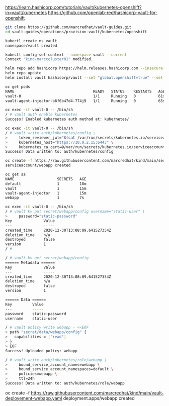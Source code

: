 
https://learn.hashicorp.com/tutorials/vault/kubernetes-openshift?in=vault/kubernetes
https://github.com/openlab-red/hashicorp-vault-for-openshift


```bash
git clone https://github.com/marcredhat/vault-guides.git
cd vault-guides/operations/provision-vault/kubernetes/openshift
```

```bash
kubectl create ns vault
namespace/vault created
```

```bash
kubectl config set-context --namespace vault --current
Context "kind-marcccluster01" modified.
```

```bash
helm repo add hashicorp https://helm.releases.hashicorp.com --insecure-skip-tls-verify
helm repo update
helm install vault hashicorp/vault --set "global.openshift=true" --set "server.dev.enabled=true" --insecure-skip-tls-verify

```

```bash
oc get pods
NAME                                   READY   STATUS    RESTARTS   AGE
vault-0                                1/1     Running   0          61s
vault-agent-injector-b6f6b47d4-774j9   1/1     Running   0          65s
```

```bash
oc exec -it vault-0 -- /bin/sh
/ # vault auth enable kubernetes
Success! Enabled kubernetes auth method at: kubernetes/
```

```bash
oc exec -it vault-0 -- /bin/sh
/ # vault write auth/kubernetes/config \
>     token_reviewer_jwt="$(cat /var/run/secrets/kubernetes.io/serviceaccount/token)" \
>     kubernetes_host="https://10.0.2.15:6443" \
>     kubernetes_ca_cert=@/var/run/secrets/kubernetes.io/serviceaccount/ca.crt
Success! Data written to: auth/kubernetes/config
```

```bash
oc create -f https://raw.githubusercontent.com/marcredhat/kind/main/service-account-webapp.yaml
serviceaccount/webapp created

oc get sa
NAME                   SECRETS   AGE
default                1         18m
vault                  1         15m
vault-agent-injector   1         15m
webapp                 1         7s
```


```bash
oc exec -it vault-0 -- /bin/sh
/ # vault kv put secret/webapp/config username="static-user" \
>     password="static-password"
Key              Value
---              -----
created_time     2020-12-30T13:08:09.641527354Z
deletion_time    n/a
destroyed        false
version          1
/ #
```


```bash
/ # vault kv get secret/webapp/config
====== Metadata ======
Key              Value
---              -----
created_time     2020-12-30T13:08:09.641527354Z
deletion_time    n/a
destroyed        false
version          1

====== Data ======
Key         Value
---         -----
password    static-password
username    static-user
```

```bash
/ # vault policy write webapp - <<EOF
> path "secret/data/webapp/config" {
>   capabilities = ["read"]
> }
> EOF
Success! Uploaded policy: webapp
```

```bash
/ # vault write auth/kubernetes/role/webapp \
>     bound_service_account_names=webapp \
>     bound_service_account_namespaces=default \
>     policies=webapp \
>     ttl=24h
Success! Data written to: auth/kubernetes/role/webapp
```

oc create -f https://raw.githubusercontent.com/marcredhat/kind/main/vault-deployement-webapp.yaml
deployment.apps/webapp created




